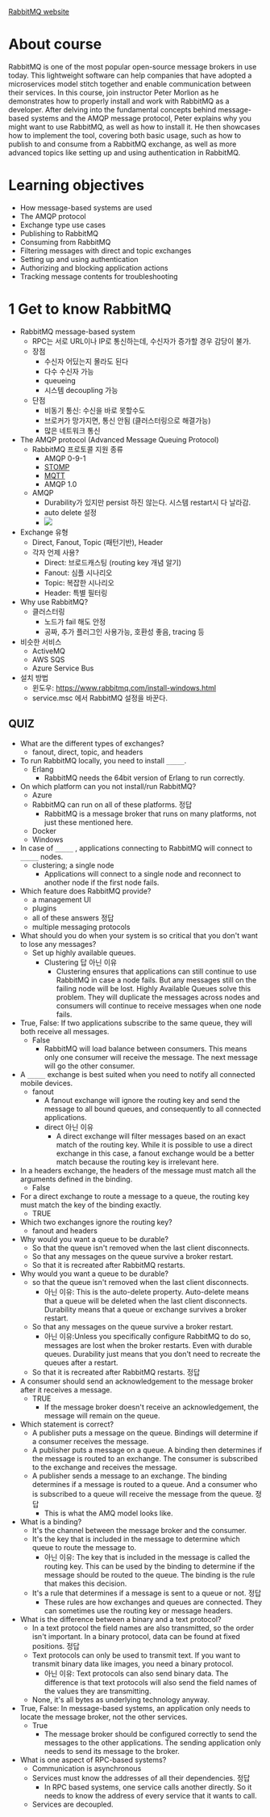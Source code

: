 [RabbitMQ website](https://www.rabbitmq.com/) 

# About course

RabbitMQ is one of the most popular open-source message brokers in use today. This lightweight software can help companies that have adopted a microservices model stitch together and enable communication between their services. In this course, join instructor Peter Morlion as he demonstrates how to properly install and work with RabbitMQ as a developer. After delving into the fundamental concepts behind message-based systems and the AMQP message protocol, Peter explains why you might want to use RabbitMQ, as well as how to install it. He then showcases how to implement the tool, covering both basic usage, such as how to publish to and consume from a RabbitMQ exchange, as well as more advanced topics like setting up and using authentication in RabbitMQ.

# Learning objectives

- How message-based systems are used
- The AMQP protocol
- Exchange type use cases
- Publishing to RabbitMQ
- Consuming from RabbitMQ
- Filtering messages with direct and topic exchanges
- Setting up and using authentication
- Authorizing and blocking application actions
- Tracking message contents for troubleshooting

# 1 Get to know RabbitMQ

- RabbitMQ message-based system 
  - RPC는 서로 URL이나 IP로 통신하는데, 수신자가 증가할 경우 감당이 불가.
  - 장점
    - 수신자 어딨는지 몰라도 된다
    - 다수 수신자 가능
    - queueing
    - 시스템 decoupling 가능
  - 단점
    - 비동기 통신: 수신을 바로 못할수도
    - 브로커가 망가지면, 통신 안됨 (클러스터링으로 해결가능)
    - 많은 네트워크 통신
- The AMQP protocol (Advanced Message Queuing Protocol)
  - RabbitMQ 프로토콜 지원 종류 
    - AMQP 0-9-1
    - [STOMP](https://stomp.github.io/)
    - [MQTT](https://mqtt.org/)
    - AMQP 1.0
  - AMQP 
    - Durability가 있지만 persist 하진 않는다. 시스템 restart시 다 날라감. 
    - auto delete 설정 
    - ![](https://support.smartbear.com/readyapi/docs/_images/testing/amqp-about.png)
- Exchange 유형
  - Direct, Fanout, Topic (패턴기반), Header
  - 각자 언제 사용?
    - Direct: 브로드캐스팅 (routing key 개념 알기)
    - Fanout: 심플 시나리오
    - Topic: 복잡한 시나리오
    - Header: 특별 필터링
- Why use RabbitMQ?
  - 클러스터링 
    - 노드가 fail 해도 안정
    - 공짜, 추가 플러그인 사용가능, 호환성 좋음, tracing 등 
- 비슷한 서비스 
  - ActiveMQ
  - AWS SQS
  - Azure Service Bus
- 설치 방법 
  - 윈도우: https://www.rabbitmq.com/install-windows.html
  - service.msc 에서 RabbitMQ 설정을 바꾼다. 

## QUIZ

- What are the different types of exchanges?
  - fanout, direct, topic, and headers
- To run RabbitMQ locally, you need to install `_____`.
  - Erlang
    - RabbitMQ needs the 64bit version of Erlang to run correctly.
- On which platform can you not install/run RabbitMQ?
  - Azure
  - RabbitMQ can run on all of these platforms. 정답
    - RabbitMQ is a message broker that runs on many platforms, not just these mentioned here.
  - Docker
  - Windows
- In case of `_____` , applications connecting to RabbitMQ will connect to `_____` nodes.
  - clustering; a single node
    - Applications will connect to a single node and reconnect to another node if the first node fails.
- Which feature does RabbitMQ provide?
  - a management UI
  - plugins
  - all of these answers 정답 
  - multiple messaging protocols
- What should you do when your system is so critical that you don't want to lose any messages?
  - Set up highly available queues.
    - Clustering 답 아닌 이유
      - Clustering ensures that applications can still continue to use RabbitMQ in case a node fails. But any messages still on the failing node will be lost. Highly Available Queues solve this problem. They will duplicate the messages across nodes and consumers will continue to receive messages when one node fails.
- True, False: If two applications subscribe to the same queue, they will both receive all messages.
  - False
    - RabbitMQ will load balance between consumers. This means only one consumer will receive the message. The next message will go the other consumer.
- A `_____` exchange is best suited when you need to notify all connected mobile devices.
  - fanout
    - A fanout exchange will ignore the routing key and send the message to all bound queues, and consequently to all connected applications.
    - direct 아닌 이유 
      - A direct exchange will filter messages based on an exact match of the routing key. While it is possible to use a direct exchange in this case, a fanout exchange would be a better match because the routing key is irrelevant here.
- In a headers exchange, the headers of the message must match all the arguments defined in the binding.
  - False
- For a direct exchange to route a message to a queue, the routing key must match the key of the binding exactly.
  - TRUE
- Which two exchanges ignore the routing key?
  - fanout and headers
- Why would you want a queue to be durable?
  - So that the queue isn't removed when the last client disconnects.
  - So that any messages on the queue survive a broker restart.
  - So that it is recreated after RabbitMQ restarts.
- Why would you want a queue to be durable?
  - so that the queue isn't removed when the last client disconnects.
    - 아닌 이유: This is the auto-delete property. Auto-delete means that a queue will be deleted when the last client disconnects. Durability means that a queue or exchange survives a broker restart.
  - So that any messages on the queue survive a broker restart. 
    - 아닌 이유:Unless you specifically configure RabbitMQ to do so, messages are lost when the broker restarts. Even with durable queues. Durability just means that you don't need to recreate the queues after a restart.
  - So that it is recreated after RabbitMQ restarts. 정답 
- A consumer should send an acknowledgement to the message broker after it receives a message.
  - TRUE
    - If the message broker doesn't receive an acknowledgement, the message will remain on the queue.
- Which statement is correct?
  - A publisher puts a message on the queue. Bindings will determine if a consumer receives the message.
  - A publisher puts a message on a queue. A binding then determines if the message is routed to an exchange. The consumer is subscribed to the exchange and receives the message.
  - A publisher sends a message to an exchange. The binding determines if a message is routed to a queue. And a consumer who is subscribed to a queue will receive the message from the queue. 정답 
    - This is what the AMQ model looks like.
- What is a binding?
  - It's the channel between the message broker and the consumer.
  - It's the key that is included in the message to determine which queue to route the message to.
    - 아닌 이유: The key that is included in the message is called the routing key. This can be used by the binding to determine if the message should be routed to the queue. The binding is the rule that makes this decision.
  - It's a rule that determines if a message is sent to a queue or not. 정답 
    - These rules are how exchanges and queues are connected. They can sometimes use the routing key or message headers.
- What is the difference between a binary and a text protocol?
  - In a text protocol the field names are also transmitted, so the order isn't important. In a binary protocol, data can be found at fixed positions. 정답 
  - Text protocols can only be used to transmit text. If you want to transmit binary data like images, you need a binary protocol.
    - 아닌 이유: Text protocols can also send binary data. The difference is that text protocols will also send the field names of the values they are transmitting.
  - None, it's all bytes as underlying technology anyway.
- True, False: In message-based systems, an application only needs to locate the message broker, not the other services.
  - True
    - The message broker should be configured correctly to send the messages to the other applications. The sending application only needs to send its message to the broker.
- What is one aspect of RPC-based systems?
  - Communication is asynchronous
  - Services must know the addresses of all their dependencies. 정답 
    - In RPC based systems, one service calls another directly. So it needs to know the address of every service that it wants to call.
  - Services are decoupled.









































